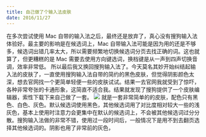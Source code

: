 ```yaml
---
title: 自己做了个输入法皮肤
date: 2016/11/27
---
```

在多次尝试使用 Mac 自带的输入法之后，最终还是放弃了，真心没有搜狗输入法体验好。最主要的影响是在候选词上，Mac 自带输入法可能是因为用的还是不够多，候选词出错几率太大，所以需要频繁地切换候选词分页去找正确的词。这也就算了，但更糟糕的是 Mac 需要去使用方向键选词，换档键是从一声到四声切换音调，效率非常低。
所以最后我又换回搜狗输入法了。今天莫名其妙开始纠结起输入法的皮肤了，一直使用搜狗输入法自带的简约的黑色皮肤，但觉得阴影颜色太深，想去官网找一个更简单轻便一些的皮肤试试。结果一去官网我就受到了惊吓，各种非常夸张的卡通形象，这简直不适合我。结果就发现了搜狗提供了一个皮肤编辑器，索性下载下来自己做了一套。
![ ](http://o90ifu2nt.bkt.clouddn.com/500X350.jpg)
就是一套非常简单的的皮肤，配色只有黑色、白色、灰色。默认候选词使用黑色，其他候选词用了对比度相对较大一些的浅灰色，基本上使用时注意力会更集中在默认的候选词上，不会被其他候选词过分分散。搜狗输入法做的非常不错，使用过一段时间后，一般情况下是用不到去翻页选择其他候选词的。阴影也用了非常前的灰色，